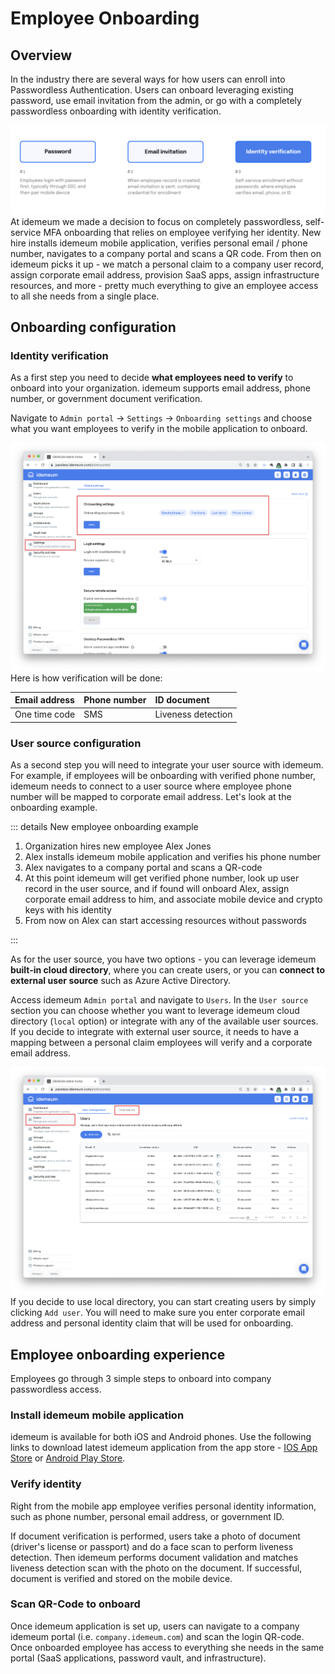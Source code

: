 # Employee Onboarding

## Overview

In the industry there are several ways for how users can enroll into Passwordless Authentication. Users can onboard leveraging existing password, use email invitation from the admin, or go with a completely passwordless onboarding with identity verification. 

![Onboarding options](./mfa/images/enrollment-options.png)
At idemeum we made a decision to focus on completely passwordless, self-service MFA onboarding that relies on employee verifying her identity. New hire installs idemeum mobile application, verifies personal email / phone number, navigates to a company portal and scans a QR code. From then on idemeum picks it up - we match a personal claim to a company user record, assign corporate email address, provision SaaS apps, assign infrastructure resources, and more - pretty much everything to give an employee access to all she needs from a single place.

## Onboarding configuration

### Identity verification

As a first step you need to decide **what employees need to verify** to onboard into your organization. idemeum supports email address, phone number, or government document verification. 

Navigate to `Admin portal` -> `Settings` -> `Onboarding settings` and choose what you want employees to verify in the mobile application to onboard. 

![Onboarding configuration](./mfa/images/configure-onboarding.png)
Here is how verification will be done:

| Email address| Phone number|ID document|
| :------------- |:-------------|:-----------|
| One time code | SMS | Liveness detection |

### User source configuration

As a second step you will need to integrate your user source with idemeum. For example, if employees will be onboarding with verified phone number, idemeum needs to connect to a user source where employee phone number will be mapped to corporate email address. Let's look at the onboarding example. 

::: details New employee onboarding example
   
1. Organization hires new employee Alex Jones
2. Alex installs idemeum mobile application and verifies his phone number
3. Alex navigates to a company portal and scans a QR-code
4. At this point idemeum will get verified phone number, look up user record in the user source, and if found will onboard Alex, assign corporate email address to him, and associate mobile device and crypto keys with his identity
5. From now on Alex can start accessing resources without passwords

:::

As for the user source, you have two options - you can leverage idemeum **built-in cloud directory**, where you can create users, or you can **connect to external user source** such as Azure Active Directory. 

Access idemeum `Admin portal` and navigate to `Users`. In the `User source` section you can choose whether you want to leverage idemeum cloud directory (`local` option) or integrate with any of the available user sources. If you decide to integrate with external user source, it needs to have a mapping between a personal claim employees will verify and a corporate email address.

![User management](./mfa/images/user-management.png)
If you decide to use local directory, you can start creating users by simply clicking `Add user`. You will need to make sure you enter corporate email address and personal identity claim that will be used for onboarding. 

## Employee onboarding experience

Employees go through 3 simple steps to onboard into company passwordless access. 

### Install idemeum mobile application

idemeum is available for both iOS and Android phones. Use the following links to download latest idemeum application from the app store - [IOS App Store](https://apps.apple.com/us/app/idemeum/id1552180449) or [Android Play Store](https://play.google.com/store/apps/details?id=com.idemeum.dvmi).

### Verify identity

Right from the mobile app employee verifies personal identity information, such as phone number, personal email address, or government ID.

If document verification is performed, users take a photo of document (driver's license or passport) and do a face scan to perform liveness detection. Then idemeum performs document validation and matches liveness detection scan with the photo on the document. If successful, document is verified and stored on the mobile device.

### Scan QR-Code to onboard

Once idemeum application is set up, users can navigate to a company idemeum portal (i.e. `company.idemeum.com`) and scan the login QR-code. Once onboarded employee has access to everything she needs in the same portal (SaaS applications, password vault, and infrastructure).
